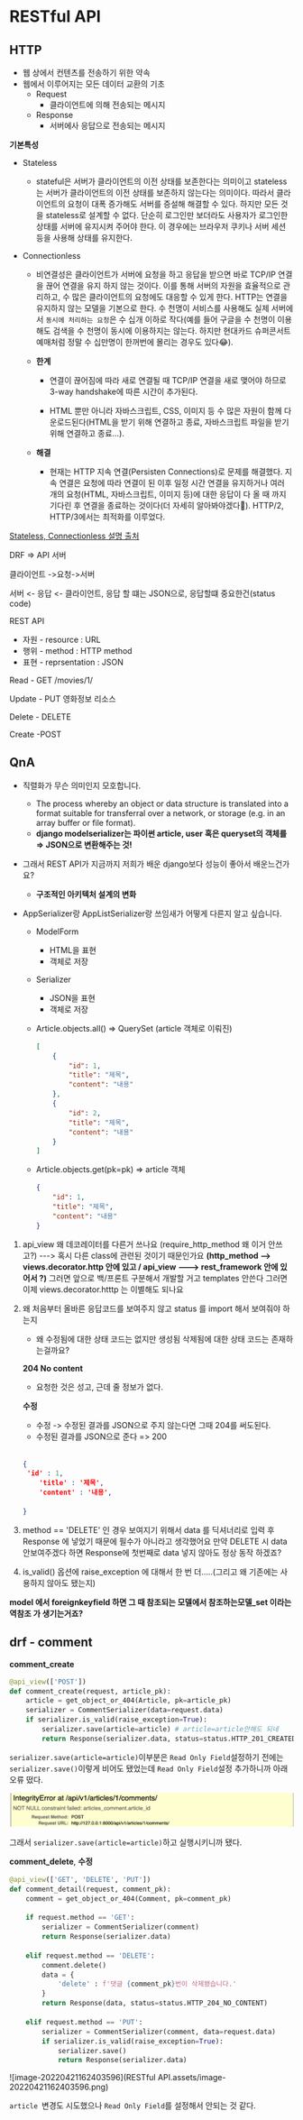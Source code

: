 # RESTful API

## HTTP



- 웹 상에서 컨텐츠를 전송하기 위한 약속
- 웹에서 이루어지는 모든 데이터 교환의 기초
  - Request
    - 클라이언트에 의해 전송되는 메시지
  - Response
    - 서버에사 응답으로 전송되는 메시지

**기본특성**

- Stateless

  - stateful은 서버가 클라이언트의 이전 상태를 보존한다는 의미이고 stateless는 서버가 클라이언트의 이전 상태를 보존하지 않는다는 의미이다. 따라서 클라이언트의 요청이 대폭 증가해도 서버를 증설해 해결할 수 있다. 하지만 모든 것을 stateless로 설계할 수 없다. 단순히 로그인만 보더라도 사용자가 로그인한 상태를 서버에 유지시켜 주어야 한다. 이 경우에는 브라우저 쿠키나 서버 세션 등을 사용해 상태를 유지한다.

- Connectionless

  - 비연결성은 클라이언트가 서버에 요청을 하고 응답을 받으면 바로 TCP/IP 연결을 끊어 연결을 유지 하지 않는 것이다. 이를 통해 서버의 자원을 효율적으로 관리하고, 수 많은 클라이언트의 요청에도 대응할 수 있게 한다. HTTP는 연결을 유지하지 않는 모델을 기본으로 한다. 수 천명이 서비스를 사용해도 실제 서버에서 `동시에 처리하는 요청`은 수 십개 이하로 작다(예를 들어 구글을 수 천명이 이용해도 검색을 수 천명이 동시에 이용하지는 않는다. 하지만 현대카드 슈퍼콘서트 예매처럼 정말 수 십만명이 한꺼번에 몰리는 경우도 있다😂).

  - **한계**

    - 연결이 끊어짐에 따라 새로 연결될 때 TCP/IP 연결을 새로 맺어야 하므로 3-way handshake에 따른 시간이 추가된다.

    - HTML 뿐만 아니라 자바스크립트, CSS, 이미지 등 수 많은 자원이 함께 다운로드된다(HTML을 받기 위해 연결하고 종료, 자바스크립트 파일을 받기 위해 연결하고 종료...).

  - **해결**

    - 현재는 HTTP 지속 연결(Persisten Connections)로 문제를 해결했다. 지속 연결은 요청에 따라 연결이 된 이후 일정 시간 연결을 유지하거나 여러 개의 요청(HTML, 자바스크립트, 이미지 등)에 대한 응답이 다 올 때 까지 기다린 후 연결을 종료하는 것이다(더 자세히 알아봐야겠다🧐). HTTP/2, HTTP/3에서는 최적화를 이루었다.

[Stateless, Connectionless 설명 출처](https://velog.io/@duarufp06/HTTP-Stateless-Connectionless-HTTP-%EB%A9%94%EC%8B%9C%EC%A7%80-%EA%B0%9C%EB%85%90)

DRF => API 서버

클라이언트 ->요청->서버

서버 <- 응답 <- 클라이언트, 응답 할 떄는 JSON으로, 응답할떄 중요한건(status code)



REST API

- 자원 - resource : URL
- 행위 - method : HTTP method
- 표현 - reprsentation : JSON



Read - GET /movies/1/

Update - PUT 영화정보 리소스

Delete - DELETE

Create -POST





## QnA

- 직렬화가 무슨 의미인지 모호합니다.

  - The process whereby an object or data structure is translated into a format suitable for transferral over a network, or storage (e.g. in an array buffer or file format).
  - **django modelserializer는 파이썬 article, user 혹은 queryset의 객체를 ⇒ JSON으로 변환해주는 것!**

- 그래서 REST API가 지금까지 저희가 배운 django보다 성능이 좋아서 배운느건가요?

  - **구조적인 아키텍처 설계의 변화**

- AppSerializer랑 AppListSerializer랑 쓰임새가 어떻게 다른지 알고 싶습니다.

  - ModelForm

    - HTML을 표현
    - 객체로 저장

  - Serializer

    - JSON을 표현
    - 객체로 저장

  - Article.objects.all() ⇒ QuerySet (article 객체로 이뤄진)

    ```json
    [
    	{ 
    		"id": 1,
    		"title": "제목",
    		"content": "내용"
    	},
    	{ 
    		"id": 2,
    		"title": "제목",
    		"content": "내용"
    	}
    ]
    ```

  - Article.objects.get(pk=pk) ⇒ article 객체

    ```json
    { 
    	"id": 1,
    	"title": "제목",
    	"content": "내용"
    }
    ```



1. api_view 왜 데코레이터를 다른거 쓰나요 (require_http_method 왜 이거 안쓰고?) ---> 혹시 다른 class에 관련된 것이기 때문인가요 **(http_method --> views.decorator.http 안에 있고 / api_view ---> rest_framework 안에 있어서 ?)** 그러면 앞으로 백/프론트 구분해서 개발할 거고 templates 안쓴다 그러면 이제 views.decorator.htttp 는 이별해도 되나요

2. 왜 처음부터 올바른 응답코드를 보여주지 않고 status 를 import 해서 보여줘야 하는지

   - 왜 수정됨에 대한 상태 코드는 없지만 생성됨 삭제됨에 대한 상태 코드는 존재하는걸까요?

   **204 No content**

   - 요청한 것은 성고, 근데 줄 정보가 없다.

   **수정**

   - 수정 -> 수정된 결과를 JSON으로 주지 않는다면 그때 204를 써도된다.
   - 수정된 결과를 JSON으로 준다 => 200

   ```json
   
   {
   	'id' : 1,
       'title' : '제목',
       'content' : '내용',
       
   }
   ```

   

3. method == 'DELETE' 인 경우 보여지기 위해서 data 를 딕셔너리로 입력 후 Response 에 넣었기 때문에 필수가 아니라고 생각했어요 만약 DELETE 시 data 안보여주겠다 하면 Response에 첫번째로 data 넣지 않아도 정상 동작 하겠죠?

4. is_valid() 옵션에 raise_exception 에 대해서 한 번 더.....(그리고 왜 기존에는 사용하지 않아도 됐는지)







**model 에서 foreignkeyfield  하면 그 때 참조되는 모델에서  참조하는모델_set  이라는 역참조 가 생기는거죠?**



## drf - comment

**comment_create**

```python
@api_view(['POST'])
def comment_create(request, article_pk):
    article = get_object_or_404(Article, pk=article_pk)
    serializer = CommentSerializer(data=request.data)
    if serializer.is_valid(raise_exception=True):
        serializer.save(article=article) # article=article안해도 되네
        return Response(serializer.data, status=status.HTTP_201_CREATED)
```

`serializer.save(article=article)`이부분은 `Read Only Field`설정하기 전에는 `serializer.save()`이렇게 비어도 됐었는데 `Read Only Field`설정 추가하니까 아래 오류 떴다.

<img src="RESTful API.assets/image-20220421160848391.png" alt="image-20220421160848391" style="zoom:80%;" />

그래서 `serializer.save(article=article)`하고 실행시키니까 됐다.

**comment_delete**, **수정**

```python
@api_view(['GET', 'DELETE', 'PUT'])
def comment_detail(request, comment_pk):
    comment = get_object_or_404(Comment, pk=comment_pk)
    
    if request.method == 'GET':
        serializer = CommentSerializer(comment)
        return Response(serializer.data)
    
    elif request.method == 'DELETE':
        comment.delete()
        data = {
            'delete' : f'댓글 {comment_pk}번이 삭제됐습니다.'
        }
        return Response(data, status=status.HTTP_204_NO_CONTENT)
    
    elif request.method == 'PUT':
        serializer = CommentSerializer(comment, data=request.data)
        if serializer.is_valid(raise_exception=True):
            serializer.save()
            return Response(serializer.data)
```

![image-20220421162403596](RESTful API.assets/image-20220421162403596.png)

`article `변경도 시도했으나 `Read Only Field`를 설정해서 안되는 것 같다.